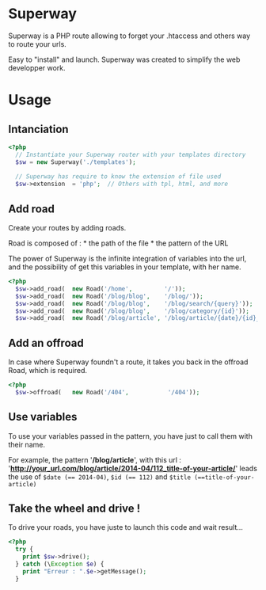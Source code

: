 Superway
========================

Superway is a PHP route allowing to forget your .htaccess and others way to route your urls.

Easy to "install" and launch. Superway was created to simplify the web developper work.

Usage
======

Intanciation
-

```php
<?php
  // Instantiate your Superway router with your templates directory
  $sw = new Superway('./templates');
  
  // Superway has require to know the extension of file used
  $sw->extension  = 'php';  // Others with tpl, html, and more
```

Add road
-

Create your routes by adding roads.

Road is composed of  :
    * the path of the file
    * the pattern of the URL
    
The power of Superway is the infinite integration of variables into the url, and the possibility of get this variables in your template, with her name.

```php
<?php
  $sw->add_road(  new Road('/home',         '/'));
  $sw->add_road(  new Road('/blog/blog',    '/blog/'));
  $sw->add_road(  new Road('/blog/blog',    '/blog/search/{query}'));
  $sw->add_road(  new Road('/blog/blog',    '/blog/category/{id}'));
  $sw->add_road(  new Road('/blog/article', '/blog/article/{date}/{id}_{title}'));
```

Add an offroad
-

In case where Superway foundn't a route, it takes you back in the offroad Road, which is required.
```php
<?php
  $sw->offroad(   new Road('/404',           '/404'));
```

Use variables
-

To use your variables passed in the pattern, you have just to call them with their name.

For example, the pattern '__/blog/article__', with this url : '__http://your_url.com/blog/article/2014-04/112_title-of-your-article/__' leads the use of `$date (== 2014-04)`, `$id (== 112)` and `$title (==title-of-your-article)`

Take the wheel and drive !
-

To drive your roads, you have juste to launch this code and wait result...

```php
<?php
  try {
  	print $sw->drive();
  } catch (\Exception $e) {
  	print "Erreur : ".$e->getMessage();
  }
```
